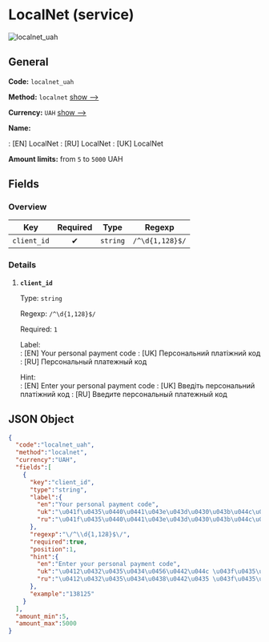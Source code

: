 
# LocalNet (service) 
![localnet_uah](https://static.openfintech.io/payout_methods/localnet_uah/logo.svg?w=400&c=v0.59.26#w24)  

## General 
 
**Code:** `localnet_uah` 
 
**Method:** `localnet` [show -->](/payout-methods/localnet/) 
 
**Currency:** `UAH` [show -->](/currencies/UAH/) 
 
**Name:** 
 
:	[EN] LocalNet 
:	[RU] LocalNet 
:	[UK] LocalNet 
 
**Amount limits:** from `5` to `5000` UAH 

## Fields 

### Overview 

|Key|Required|Type|Regexp| 
|:---:|:---:|:---:|:---:| 
|`client_id`|✔|`string`|`/^\d{1,128}$/`| 
 

### Details 
 
1. **`client_id`** 
 
	Type: `string` 
 
	Regexp: `/^\d{1,128}$/` 
 
	Required: `1` 
 
	Label:  
	: [EN] Your personal payment code 
	: [UK] Персональний платіжний код 
	: [RU] Персональный платежный код 
 
	Hint:  
	: [EN] Enter your personal payment code 
	: [UK] Введіть персональний платіжний код 
	: [RU] Введите персональный платежный код 
 

## JSON Object 

```json
{
  "code":"localnet_uah",
  "method":"localnet",
  "currency":"UAH",
  "fields":[
    {
      "key":"client_id",
      "type":"string",
      "label":{
        "en":"Your personal payment code",
        "uk":"\u041f\u0435\u0440\u0441\u043e\u043d\u0430\u043b\u044c\u043d\u0438\u0439 \u043f\u043b\u0430\u0442\u0456\u0436\u043d\u0438\u0439 \u043a\u043e\u0434",
        "ru":"\u041f\u0435\u0440\u0441\u043e\u043d\u0430\u043b\u044c\u043d\u044b\u0439 \u043f\u043b\u0430\u0442\u0435\u0436\u043d\u044b\u0439 \u043a\u043e\u0434"
      },
      "regexp":"\/^\\d{1,128}$\/",
      "required":true,
      "position":1,
      "hint":{
        "en":"Enter your personal payment code",
        "uk":"\u0412\u0432\u0435\u0434\u0456\u0442\u044c \u043f\u0435\u0440\u0441\u043e\u043d\u0430\u043b\u044c\u043d\u0438\u0439 \u043f\u043b\u0430\u0442\u0456\u0436\u043d\u0438\u0439 \u043a\u043e\u0434",
        "ru":"\u0412\u0432\u0435\u0434\u0438\u0442\u0435 \u043f\u0435\u0440\u0441\u043e\u043d\u0430\u043b\u044c\u043d\u044b\u0439 \u043f\u043b\u0430\u0442\u0435\u0436\u043d\u044b\u0439 \u043a\u043e\u0434"
      },
      "example":"138125"
    }
  ],
  "amount_min":5,
  "amount_max":5000
}
```  
